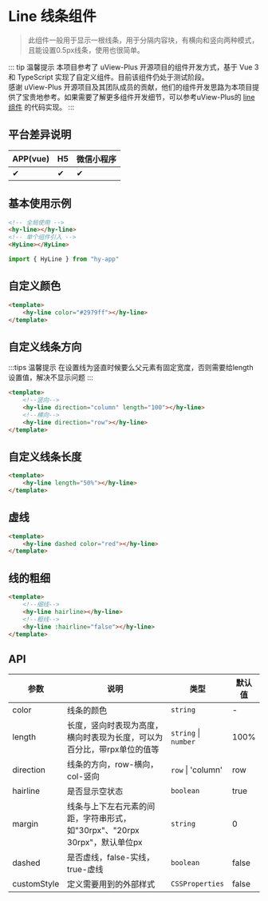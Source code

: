 # Line 线条组件
> 此组件一般用于显示一根线条，用于分隔内容块，有横向和竖向两种模式，且能设置0.5px线条，使用也很简单。

::: tip 温馨提示
本项目参考了 uView-Plus 开源项目的组件开发方式，基于 Vue 3 和 TypeScript 实现了自定义组件。目前该组件仍处于测试阶段。<br>
感谢 uView-Plus 开源项目及其团队成员的贡献，他们的组件开发思路为本项目提供了宝贵地参考。如果需要了解更多组件开发细节，可以参考uView-Plus的 [line组件](https://uiadmin.net/uview-plus/components/line.html) 的代码实现。
:::

## 平台差异说明

| APP(vue) | H5 | 微信小程序 |
|-----|----|-------|
| ✔   | ✔  | ✔     |

## 基本使用示例

```html
<!-- 全局使用 -->
<hy-line></hy-line>
<!-- 单个组件引入 -->
<HyLine></HyLine>
```
```ts
import { HyLine } from "hy-app"
```

## 自定义颜色
```html
<template>
    <hy-line color="#2979ff"></hy-line>
</template>
```

## 自定义线条方向
:::tips 温馨提示
在设置线为竖直时候要么父元素有固定宽度，否则需要给length设置值，解决不显示问题
:::
```html
<template>
    <!--竖向-->
    <hy-line direction="column" length="100"></hy-line>
    <!--横向-->
    <hy-line direction="row"></hy-line>
</template>
```

## 自定义线条长度
```html
<template>
    <hy-line length="50%"></hy-line>
</template>
```

## 虚线
```html
<template>
    <hy-line dashed color="red"></hy-line>
</template>
```

## 线的粗细
```html
<template>
    <!--细线-->
    <hy-line hairline></hy-line>
    <!--粗线-->
    <hy-line :hairline="false"></hy-line>
</template>
```

## API

| 参数          | 说明                                               | 类型                   | 默认值   |
|-------------|--------------------------------------------------|----------------------|-------|
| color       | 线条的颜色                                            | `string`             | -     |
| length      | 长度，竖向时表现为高度，横向时表现为长度，可以为百分比，带rpx单位的值等            | `string` \| `number` | 100%  |
| direction   | 线条的方向，row-横向，col-竖向                              | `row` \| 'column'    | row   |
| hairline    | 是否显示空状态                                          | `boolean`            | true  |
| margin      | 线条与上下左右元素的间距，字符串形式，如"30rpx"、"20rpx 30rpx"，默认单位px | `string`             | 0     |
| dashed      | 是否虚线，false-实线，true-虚线                            | `boolean`            | false |
| customStyle | 定义需要用到的外部样式                                      | `CSSProperties`      | false |

<demo-model url="pages/components/line/line"></demo-model>
